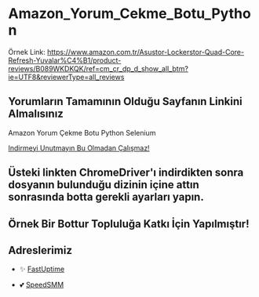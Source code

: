 # Amazon_Yorum_Cekme_Botu_Python

Örnek Link: https://www.amazon.com.tr/Asustor-Lockerstor-Quad-Core-Refresh-Yuvalar%C4%B1/product-reviews/B089WKDKQK/ref=cm_cr_dp_d_show_all_btm?ie=UTF8&reviewerType=all_reviews

## Yorumların Tamamının Olduğu Sayfanın Linkini Almalısınız
Amazon Yorum Çekme Botu Python Selenium

[Indirmeyi Unutmayın Bu Olmadan Çalışmaz!](https://chromedriver.chromium.org/downloads)
## Üsteki linkten ChromeDriver'ı indirdikten sonra dosyanın bulunduğu dizinin içine attın sonrasında botta gerekli ayarları yapın.

## Örnek Bir Bottur Topluluğa Katkı İçin Yapılmıştır!

## Adreslerimiz

- ✨ [FastUptime](https://fastuptime.com)

- 💕 [SpeedSMM](https://speedsmm.com)
